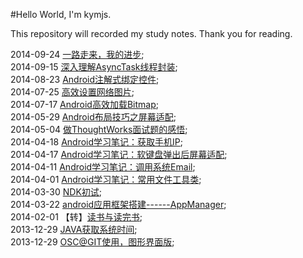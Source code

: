 #Hello World, I'm kymjs.

This repository will recorded my study notes. Thank you for reading.<br>

2014-09-24 [一路走来，我的进步](https://github.com/kymjs/blog/blob/master/%E6%84%9F%E6%82%9F/%E5%9B%9E%E9%A6%96%E8%BF%87%E5%8E%BB%EF%BC%8C%E5%B1%95%E6%9C%9B%E6%9C%AA%E6%9D%A5.md);<br>
2014-09-15 [深入理解AsyncTask线程封装](https://github.com/kymjs/blog/blob/master/%E6%B7%B1%E5%85%A5%E7%90%86%E8%A7%A3AsyncTask%E7%BA%BF%E7%A8%8B%E5%B0%81%E8%A3%85.md);<br>
2014-08-23 [Android注解式绑定控件](https://github.com/kymjs/blog/blob/master/Android%E6%B3%A8%E8%A7%A3%E5%BC%8F%E7%BB%91%E5%AE%9A%E6%8E%A7%E4%BB%B6.md);<br>
2014-07-25 [高效设置网络图片](https://github.com/kymjs/blog/blob/master/%E9%AB%98%E6%95%88%E8%AE%BE%E7%BD%AE%E7%BD%91%E7%BB%9C%E5%9B%BE%E7%89%87.md);<br>
2014-07-17 [Android高效加载Bitmap](https://github.com/kymjs/blog/blob/master/%E9%AB%98%E6%95%88%E5%8A%A0%E8%BD%BDBitmap.md);<br>
2014-05-29 [Android布局技巧之屏幕适配](https://github.com/kymjs/blog/blob/master/Android%E5%B8%83%E5%B1%80%E6%8A%80%E5%B7%A7%E4%B9%8B%E5%B1%8F%E5%B9%95%E9%80%82%E9%85%8D.md);<br>
2014-05-04 [做ThoughtWorks面试题的感悟](https://github.com/kymjs/blog/blob/master/%E5%81%9AThoughtWorks%E9%9D%A2%E8%AF%95%E9%A2%98%E7%9A%84%E6%84%9F%E6%82%9F.md);<br>
2014-04-18 [Android学习笔记：获取手机IP](https://github.com/kymjs/blog/blob/master/%E8%8E%B7%E5%8F%96%E6%89%8B%E6%9C%BAIP.md);<br>
2014-04-17 [Android学习笔记：软键盘弹出后屏幕适配](https://github.com/kymjs/blog/blob/master/%E8%BD%AF%E9%94%AE%E7%9B%98%E5%BC%B9%E5%87%BA%E5%90%8E%E5%B1%8F%E5%B9%95%E9%80%82%E9%85%8D.md);<br>
2014-04-11 [Android学习笔记：调用系统Email](https://github.com/kymjs/blog/blob/master/%E8%B0%83%E7%94%A8%E7%B3%BB%E7%BB%9FEmail.md);<br>
2014-04-01 [Android学习笔记：常用文件工具类](https://github.com/kymjs/blog/blob/master/%E5%B8%B8%E7%94%A8%E5%B7%A5%E5%85%B7%E7%B1%BB.md);<br>
2014-03-30 [NDK初试](https://github.com/kymjs/blog/blob/master/NDK%E5%88%9D%E8%AF%95.md);<br>
2014-03-22 [android应用框架搭建------AppManager](https://github.com/kymjs/blog/blob/master/AppManager.md);<br>
2014-02-01 【转】[读书与读完书](https://github.com/kymjs/blog/blob/master/%E6%84%9F%E6%82%9F/%E3%80%90%E8%BD%AC%E3%80%91%E8%AF%BB%E4%B9%A6%E4%B8%8E%E8%AF%BB%E5%AE%8C%E4%B9%A6.md);<br>
2013-12-29 [JAVA获取系统时间](https://github.com/kymjs/blog/blob/master/JAVA%E8%8E%B7%E5%8F%96%E7%B3%BB%E7%BB%9F%E6%97%B6%E9%97%B4.md);<br>
2013-12-29 [OSC@GIT使用，图形界面版](https://github.com/kymjs/blog/blob/master/GIT%E4%BD%BF%E7%94%A8%E5%85%A5%E9%97%A8%EF%BC%8C%E5%9B%BE%E5%BD%A2%E7%95%8C%E9%9D%A2%E7%89%88.md);<br>